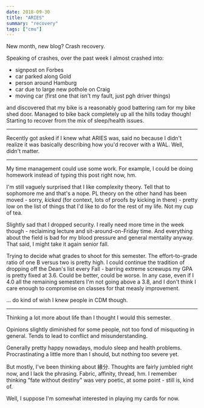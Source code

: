 ```yaml
---
date: 2018-09-30
title: "ARIES"
summary: "recovery"
tags: ["cmu"]
---
```


New month, new blog? Crash recovery.

Speaking of crashes, over the past week I almost crashed into:

- signpost on Forbes
- car parked along Gold
- person around Hamburg
- car due to large new pothole on Craig
- moving car (first one that isn't my fault, just pgh driver things)

and discovered that my bike is a reasonably good battering ram for my bike shed door. Managed to bike back completely up all the hills today though! Starting to recover from the mix of sleep/health issues.

---

Recently got asked if I knew what ARIES was, said no because I didn't realize it was basically describing how you'd recover with a WAL. Well, didn't matter.

---

My time management could use some work. For example, I could be doing homework instead of typing this post right now, hm.

I'm still vaguely surprised that I like complexity theory. Tell that to sophomore me and that's a nope. PL theory on the other hand has been moved - sorry, *kicked* (for context, lots of proofs by kicking in there) - pretty low on the list of things that I'd like to do for the rest of my life. Not my cup of tea.

Slightly sad that I dropped security. I really need more time in the week though - reclaiming lecture and sit-around-on-Friday time. And everything about the field is bad for my blood pressure and general mentality anyway. That said, I might take it again senior fall.

Trying to decide what grades to shoot for this semester. The effort-to-grade ratio of one B versus two is pretty high. I could continue the tradition of dropping off the Dean's list every Fall - barring extreme screwups my GPA is pretty fixed at 3.6. Could be better, could be worse. In any case, even if I 4.0 all the remaining semesters I'm not going above a 3.8, and I don't think I care enough to compromise on classes for that measly improvement.

... do kind of wish I knew people in CDM though.

---

Thinking a lot more about life than I thought I would this semester.

Opinions slightly diminished for some people, not too fond of misquoting in general. Tends to lead to conflict and misunderstanding.

Generally pretty happy nowadays, modulo sleep and health problems. Procrastinating a little more than I should, but nothing too severe yet.

But mostly, I've been thinking about 緣分. Thoughts are fairly jumbled right now, and I lack the phrasing. Fabric, affinity, thread, hm. I remember thinking "fate without destiny" was very poetic, at some point - still is, kind of.

Well, I suppose I'm somewhat interested in playing my cards for now.
